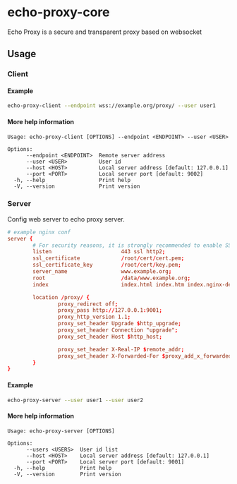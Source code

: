 # echo-proxy-core
Echo Proxy is a secure and transparent proxy based on websocket


## Usage

### Client

#### Example

```bash
echo-proxy-client --endpoint wss://example.org/proxy/ --user user1
```

#### More help information
```
Usage: echo-proxy-client [OPTIONS] --endpoint <ENDPOINT> --user <USER>

Options:
      --endpoint <ENDPOINT>  Remote server address
      --user <USER>          User id
      --host <HOST>          Local server address [default: 127.0.0.1]
      --port <PORT>          Local server port [default: 9002]
  -h, --help                 Print help
  -V, --version              Print version
```

### Server
Config web server to echo proxy server.

```conf
# example nginx conf
server {
        # For security reasons, it is strongly recommended to enable SSL.
        listen                      443 ssl http2;
        ssl_certificate             /root/cert/cert.pem;
        ssl_certificate_key         /root/cert/key.pem;
        server_name                 www.example.org;
        root                        /data/www.example.org;
        index                       index.html index.htm index.nginx-debian.html;

        location /proxy/ {
                proxy_redirect off;
                proxy_pass http://127.0.0.1:9001;
                proxy_http_version 1.1;
                proxy_set_header Upgrade $http_upgrade;
                proxy_set_header Connection "upgrade";
                proxy_set_header Host $http_host;

                proxy_set_header X-Real-IP $remote_addr;
                proxy_set_header X-Forwarded-For $proxy_add_x_forwarded_for;
        }
}

```



#### Example

```bash
echo-proxy-server --user user1 --user user2
```


#### More help information
```
Usage: echo-proxy-server [OPTIONS]

Options:
      --users <USERS>  User id list
      --host <HOST>    Local server address [default: 127.0.0.1]
      --port <PORT>    Local server port [default: 9001]
  -h, --help           Print help
  -V, --version        Print version
```


